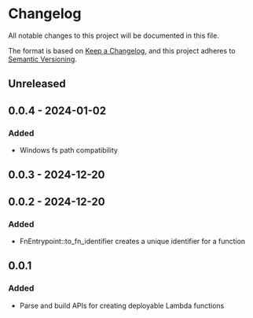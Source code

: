 # Changelog

All notable changes to this project will be documented in this file.

The format is based on [Keep a Changelog](https://keepachangelog.com/en/1.1.0/),
and this project adheres to [Semantic Versioning](https://semver.org/spec/v2.0.0.html).

## Unreleased

## 0.0.4 - 2024-01-02

### Added

- Windows fs path compatibility

## 0.0.3 - 2024-12-20

## 0.0.2 - 2024-12-20

### Added

- FnEntrypoint::to_fn_identifier creates a unique identifier for a function

## 0.0.1

### Added

- Parse and build APIs for creating deployable Lambda functions

[Unreleased]: https://github.com/eighty4/l3/compare/l3_fn_build-v0.0.4...HEAD
[0.0.4]: https://github.com/eighty4/l3/compare/l3_fn_build-v0.0.3...l3_fn_build-v0.0.4
[0.0.3]: https://github.com/eighty4/l3/compare/l3_fn_build-v0.0.2...l3_fn_build-v0.0.3
[0.0.2]: https://github.com/eighty4/l3/compare/v0.0.1...l3_fn_build-v0.0.2
[0.0.1]: https://github.com/eighty4/l3/releases/tag/v0.0.1
